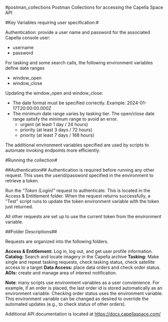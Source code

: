 #postman_collections
Postman Collections for accessing the Capella Space API

#Key Variables requiring user specification:#

Authentication: provide a user name and password for the associated Capella console user:
 - username
 - password

For tasking and some search calls, the following environment variables define date ranges
 - window_open
 - window_close

Updating the window_open and window_close:
 - The date format must be specified correctly. Example: 2024-01-17T20:00:00.000Z
 - The minimum date range varies by tasking tier. The open/close date range satisfy the minimum range to avoid an error.
   - urgent (at least 1 day / 24 hours)
   - priority (at least 3 days / 72 hours)
   - priority (at least 7 days / 168 hours)
 
The additional environment variables specified are used by scripts to automate invoking endpoints more efficiently. 

#Running the collection#

##Authentication##
Authentication is required before running any other request. This uses the userid/password specified in the
environment to retrieve a token. 

Run the *"Token (Login)"* request to authenticate. This is located in the Access & Entitlement folder. 
When the request returns successfully, a "Test" script runs to update the token environment variable 
with the token just returned.

All other requests are set up to use the current token from the environment variable. 

##Folder Descriptions##

Requests are organized into the following folders. 

**Access & Entitlement:** Log in, log out, and get user profile information.
**Catalog:** Search and locate imagery in the Capella archive
**Tasking:** Make single and repeat tasking requests, check tasking status, check satellite access to a target
**Data Access:** place data orders and check order status.
**AOIs:** create and manage area of interest notification.

**Note**: many scripts use environment variables as a user convienience. For example, if an order is placed,
the last order id is stored automatically as an environment variable. Checking order status uses the 
environment variable. This environment variable can be changed as desired to override the automated updates
(e.g., to check status of other orders).

Additional API documentation is located at https://docs.capellaspace.com/
